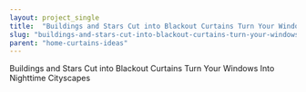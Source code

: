 ```yaml
---
layout: project_single
title:  "Buildings and Stars Cut into Blackout Curtains Turn Your Windows Into Nighttime Cityscapes"
slug: "buildings-and-stars-cut-into-blackout-curtains-turn-your-windows-into-nighttime-cityscapes"
parent: "home-curtains-ideas"
---
```

Buildings and Stars Cut into Blackout Curtains Turn Your Windows Into Nighttime Cityscapes